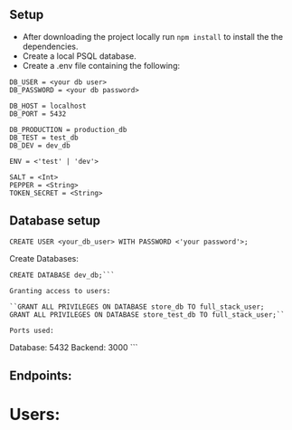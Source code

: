 
## Setup

- After downloading the project locally run `npm install` to install the the dependencies. 
- Create a local PSQL database.
- Create a .env file containing the following:
```
DB_USER = <your db user>
DB_PASSWORD = <your db password>

DB_HOST = localhost
DB_PORT = 5432

DB_PRODUCTION = production_db
DB_TEST = test_db
DB_DEV = dev_db

ENV = <'test' | 'dev'>

SALT = <Int>
PEPPER = <String>
TOKEN_SECRET = <String>
```
## Database setup

`CREATE USER <your_db_user> WITH PASSWORD <'your password'>;`

Create Databases:
```CREATE DATABASE test_db;
CREATE DATABASE dev_db;```

Granting access to users: 

``GRANT ALL PRIVILEGES ON DATABASE store_db TO full_stack_user;
GRANT ALL PRIVILEGES ON DATABASE store_test_db TO full_stack_user;``

Ports used:
```
Database: 5432
Backend: 3000 ```

## Endpoints:

# Users:
